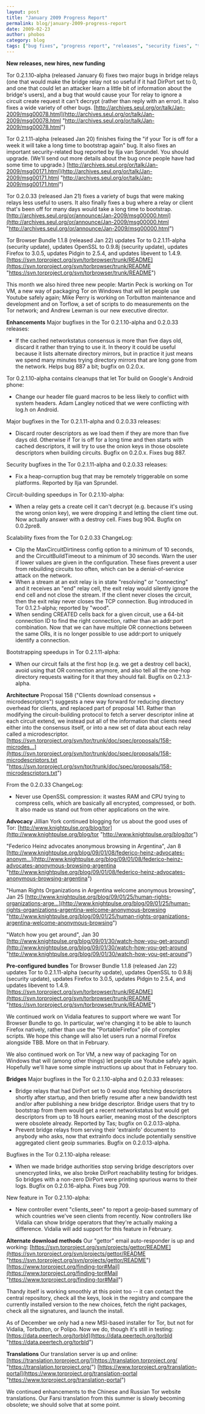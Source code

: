 ```yaml
---
layout: post
title: "January 2009 Progress Report"
permalink: blog/january-2009-progress-report
date: 2009-02-23
author: phobos
category: blog
tags: ["bug fixes", "progress report", "releases", "security fixes", "translations"]
---
```


 **New releases, new hires, new funding**

Tor 0.2.1.10-alpha (released January 6) fixes two major bugs in bridge
relays (one that would make the bridge relay not so useful if it had
DirPort set to 0, and one that could let an attacker learn a little bit
of information about the bridge's users), and a bug that would cause your
Tor relay to ignore a circuit create request it can't decrypt (rather
than reply with an error). It also fixes a wide variety of other bugs.
 [http://archives.seul.org/or/talk/Jan-2009/msg00078.html](http://archives.seul.org/or/talk/Jan-2009/msg00078.html "http://archives.seul.org/or/talk/Jan-2009/msg00078.html")

Tor 0.2.1.11-alpha (released Jan 20) finishes fixing the "if your Tor is
off for a week it will take a long time to bootstrap again" bug. It also
fixes an important security-related bug reported by Ilja van Sprundel. You
should upgrade. (We'll send out more details about the bug once people
have had some time to upgrade.)
 [http://archives.seul.org/or/talk/Jan-2009/msg00171.html](http://archives.seul.org/or/talk/Jan-2009/msg00171.html "http://archives.seul.org/or/talk/Jan-2009/msg00171.html")

Tor 0.2.0.33 (released Jan 21) fixes a variety of bugs that were making
relays less useful to users. It also finally fixes a bug where a relay or
client that's been off for many days would take a long time to bootstrap.
 [http://archives.seul.org/or/announce/Jan-2009/msg00000.html](http://archives.seul.org/or/announce/Jan-2009/msg00000.html "http://archives.seul.org/or/announce/Jan-2009/msg00000.html")

Tor Browser Bundle 1.1.8 (released Jan 22) updates Tor to 0.2.1.11-alpha
(security update), updates OpenSSL to 0.9.8j (security update), updates
Firefox to 3.0.5, updates Pidgin to 2.5.4, and updates libevent to 1.4.9.
 [https://svn.torproject.org/svn/torbrowser/trunk/README](https://svn.torproject.org/svn/torbrowser/trunk/README "https://svn.torproject.org/svn/torbrowser/trunk/README")

This month we also hired three new people: Martin Peck is working on
Tor VM, a new way of packaging Tor on Windows that will let people use
Youtube safely again; Mike Perry is working on Torbutton maintenance
and development and on Torflow, a set of scripts to do measurements on
the Tor network; and Andrew Lewman is our new executive director.

**Enhancements**
Major bugfixes in the Tor 0.2.1.10-alpha and 0.2.0.33 releases:
- If the cached networkstatus consensus is more than five days old,
 discard it rather than trying to use it. In theory it could be useful
 because it lists alternate directory mirrors, but in practice it just
 means we spend many minutes trying directory mirrors that are long
 gone from the network. Helps bug 887 a bit; bugfix on 0.2.0.x.

Tor 0.2.1.10-alpha contains cleanups that let Tor build on Google's
Android phone:
- Change our header file guard macros to be less likely to conflict
 with system headers. Adam Langley noticed that we were conflicting
 with log.h on Android.

Major bugfixes in the Tor 0.2.1.11-alpha and 0.2.0.33 releases:
- Discard router descriptors as we load them if they are more than
 five days old. Otherwise if Tor is off for a long time and then
 starts with cached descriptors, it will try to use the onion
 keys in those obsolete descriptors when building circuits. Bugfix
 on 0.2.0.x. Fixes bug 887.

Security bugfixes in the Tor 0.2.1.11-alpha and 0.2.0.33 releases:
- Fix a heap-corruption bug that may be remotely triggerable on
 some platforms. Reported by Ilja van Sprundel.

Circuit-building speedups in Tor 0.2.1.10-alpha:
- When a relay gets a create cell it can't decrypt (e.g. because it's
 using the wrong onion key), we were dropping it and letting the
 client time out. Now actually answer with a destroy cell. Fixes
 bug 904. Bugfix on 0.0.2pre8.

Scalability fixes from the Tor 0.2.0.33 ChangeLog:
- Clip the MaxCircuitDirtiness config option to a minimum of 10 seconds,
 and the CircuitBuildTimeout to a minimum of 30 seconds. Warn the user if
 lower values are given in the configuration. These fixes prevent a user
 from rebuilding circuits too often, which can be a denial-of-service
 attack on the network.
- When a stream at an exit relay is in state "resolving" or
 "connecting" and it receives an "end" relay cell, the exit relay
 would silently ignore the end cell and not close the stream. If
 the client never closes the circuit, then the exit relay never
 closes the TCP connection. Bug introduced in Tor 0.1.2.1-alpha;
 reported by "wood".
- When sending CREATED cells back for a given circuit, use a 64-bit
 connection ID to find the right connection, rather than an addr:port
 combination. Now that we can have multiple OR connections between
 the same ORs, it is no longer possible to use addr:port to uniquely
 identify a connection.

Bootstrapping speedups in Tor 0.2.1.11-alpha:
- When our circuit fails at the first hop (e.g. we get a destroy
 cell back), avoid using that OR connection anymore, and also
 tell all the one-hop directory requests waiting for it that they
 should fail. Bugfix on 0.2.1.3-alpha.

**Architecture**
Proposal 158 ("Clients download consensus + microdescriptors") suggests a
new way forward for reducing directory overhead for clients, and replaced
part of proposal 141. Rather than modifying the circuit-building protocol
to fetch a server descriptor inline at each circuit extend, we instead put
all of the information that clients need either into the consensus itself,
or into a new set of data about each relay called a microdescriptor.
 [https://svn.torproject.org/svn/tor/trunk/doc/spec/proposals/158-microdes...](https://svn.torproject.org/svn/tor/trunk/doc/spec/proposals/158-microdescriptors.txt "https://svn.torproject.org/svn/tor/trunk/doc/spec/proposals/158-microdescriptors.txt")

From the 0.2.0.33 ChangeLog:
- Never use OpenSSL compression: it wastes RAM and CPU trying to compress
 cells, which are basically all encrypted, compressed, or both. It also
 made us stand out from other applications on the wire.

**Advocacy**
Jillian York continued blogging for us about the good uses of Tor:
 [http://www.knightpulse.org/blog/tor](http://www.knightpulse.org/blog/tor "http://www.knightpulse.org/blog/tor")

"Federico Heinz advocates anonymous browsing in Argentina", Jan 8
 [http://www.knightpulse.org/blog/09/01/08/federico-heinz-advocates-anonym...](http://www.knightpulse.org/blog/09/01/08/federico-heinz-advocates-anonymous-browsing-argentina "http://www.knightpulse.org/blog/09/01/08/federico-heinz-advocates-anonymous-browsing-argentina")

"Human Rights Organizations in Argentina welcome anonymous browsing", Jan 25
 [http://www.knightpulse.org/blog/09/01/25/human-rights-organizations-arge...](http://www.knightpulse.org/blog/09/01/25/human-rights-organizations-argentina-welcome-anonymous-browsing "http://www.knightpulse.org/blog/09/01/25/human-rights-organizations-argentina-welcome-anonymous-browsing")

"Watch how you get around", Jan 30
 [http://www.knightpulse.org/blog/09/01/30/watch-how-you-get-around](http://www.knightpulse.org/blog/09/01/30/watch-how-you-get-around "http://www.knightpulse.org/blog/09/01/30/watch-how-you-get-around")

**Pre-configured bundles**
Tor Browser Bundle 1.1.8 (released Jan 22) updates Tor to 0.2.1.11-alpha
(security update), updates OpenSSL to 0.9.8j (security update), updates
Firefox to 3.0.5, updates Pidgin to 2.5.4, and updates libevent to 1.4.9.
 [https://svn.torproject.org/svn/torbrowser/trunk/README](https://svn.torproject.org/svn/torbrowser/trunk/README "https://svn.torproject.org/svn/torbrowser/trunk/README")

We continued work on Vidalia features to support where we want Tor
Browser Bundle to go. In particular, we're changing it to be able to
launch Firefox natively, rather than use the "PortableFirefox" pile of
complex scripts. We hope this change will also let users run a normal
Firefox alongside TBB. More on that in February.

We also continued work on Tor VM, a new way of packaging Tor on
Windows that will (among other things) let people use Youtube safely
again. Hopefully we'll have some simple instructions up about that in
February too.

**Bridges**
Major bugfixes in the Tor 0.2.1.10-alpha and 0.2.0.33 releases:
- Bridge relays that had DirPort set to 0 would stop fetching
 descriptors shortly after startup, and then briefly resume
 after a new bandwidth test and/or after publishing a new bridge
 descriptor. Bridge users that try to bootstrap from them would
 get a recent networkstatus but would get descriptors from up to
 18 hours earlier, meaning most of the descriptors were obsolete
 already. Reported by Tas; bugfix on 0.2.0.13-alpha.
- Prevent bridge relays from serving their 'extrainfo' document
 to anybody who asks, now that extrainfo docs include potentially
 sensitive aggregated client geoip summaries. Bugfix on
 0.2.0.13-alpha.

Bugfixes in the Tor 0.2.1.10-alpha release:
- When we made bridge authorities stop serving bridge descriptors over
 unencrypted links, we also broke DirPort reachability testing for
 bridges. So bridges with a non-zero DirPort were printing spurious
 warns to their logs. Bugfix on 0.2.0.16-alpha. Fixes bug 709.

New feature in Tor 0.2.1.10-alpha:
- New controller event "clients\_seen" to report a geoip-based summary
 of which countries we've seen clients from recently. Now controllers
 like Vidalia can show bridge operators that they're actually making
 a difference.
Vidalia will add support for this feature in February.

**Alternate download methods**
Our "gettor" email auto-responder is up and working:
 [https://svn.torproject.org/svn/projects/gettor/README](https://svn.torproject.org/svn/projects/gettor/README "https://svn.torproject.org/svn/projects/gettor/README")
 [https://www.torproject.org/finding-tor#Mail](https://www.torproject.org/finding-tor#Mail "https://www.torproject.org/finding-tor#Mail")

Thandy itself is working smoothly at this point too -- it can contact
the central repository, check all the keys, look in the registry and
compare the currently installed version to the new choices, fetch the
right packages, check all the signatures, and launch the install.

As of December we only had a new MSI-based installer for Tor, but not for
Vidalia, Torbutton, or Polipo. Now we do, though it's still in testing:
 [https://data.peertech.org/torbld](https://data.peertech.org/torbld "https://data.peertech.org/torbld")

**Translations**
Our translation server is up and online:
 [https://translation.torproject.org/](https://translation.torproject.org/ "https://translation.torproject.org/")
 [https://www.torproject.org/translation-portal](https://www.torproject.org/translation-portal "https://www.torproject.org/translation-portal")

We continued enhancements to the Chinese and Russian Tor website
translations. Our Farsi translation from this summer is slowly becoming
obsolete; we should solve that at some point.

